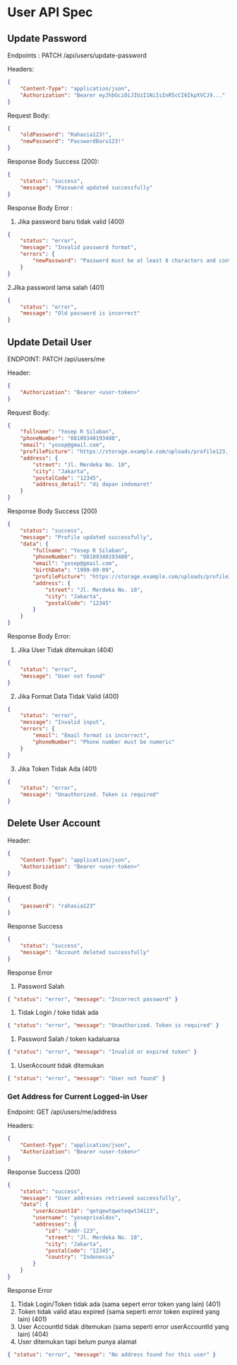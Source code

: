 # User API Spec

## Update Password

Endpoints : PATCH /api/users/update-password

Headers:

```json
{
    "Content-Type": "application/json",
    "Authorization": "Bearer eyJhbGciOiJIUzI1NiIsInR5cCI6IkpXVCJ9..."
}
```

Request Body:

```json
{
    "oldPassword": "Rahasia123!",
    "newPassword": "PasswordBaru123!"
}
```

Response Body Success (200):

```json
{
    "status": "success",
    "message": "Password updated successfully"
}
```

Response Body Error :

1. Jika password baru tidak valid (400)

```json
{
    "status": "error",
    "message": "Invalid password format",
    "errors": {
        "newPassword": "Password must be at least 8 characters and contain a number"
    }
}
```

2.JIka password lama salah (401)

```json
{
    "status": "error",
    "message": "Old password is incorrect"
}
```

## Update Detail User

ENDPOINT: PATCH /api/users/me

Header:

```json
{
    "Authorization": "Bearer <user-token>"
}
```

Request Body:

```json
{
    "fullname": "Yosep R Silaban",
    "phoneNumber": "08109340193480",
    "email": "yosep@gmail.com",
    "profilePicture": "https://storage.example.com/uploads/profile123.jpg",
    "address": {
        "street": "Jl. Merdeka No. 10",
        "city": "Jakarta",
        "postalCode": "12345",
        "address_detail": "di depan indomaret"
    }
}
```

Response Body Success (200)

```json
{
    "status": "success",
    "message": "Profile updated successfully",
    "data": {
        "fullname": "Yosep R Silaban",
        "phoneNumber": "08109340193480",
        "email": "yosep@gmail.com",
        "birthDate": "1999-09-09",
        "profilePicture": "https://storage.example.com/uploads/profile123.jpg",
        "address": {
            "street": "Jl. Merdeka No. 10",
            "city": "Jakarta",
            "postalCode": "12345"
        }
    }
}
```

Response Body Error:

1. Jika User Tidak ditemukan (404)

```json
{
    "status": "error",
    "message": "User not found"
}
```

2. Jika Format Data Tidak Valid (400)

```json
{
    "status": "error",
    "message": "Invalid input",
    "errors": {
        "email": "Email format is incorrect",
        "phoneNumber": "Phone number must be numeric"
    }
}
```

3. Jika Token Tidak Ada (401)

```json
{
    "status": "error",
    "message": "Unauthorized. Token is required"
}
```

## Delete User Account

Header:

```json
{
    "Content-Type": "application/json",
    "Authorization": "Bearer <user-token>"
}
```

Request Body

```json
{
    "password": "rahasia123"
}
```

Response Success

```json
{
    "status": "success",
    "message": "Account deleted successfully"
}
```

Response Error

1. Password Salah

```json
{ "status": "error", "message": "Incorrect password" }
```

1. Tidak Login / toke tidak ada

```json
{ "status": "error", "message": "Unauthorized. Token is required" }
```

1. Password Salah / token kadaluarsa

```json
{ "status": "error", "message": "Invalid or expired token" }
```

1. UserAccount tidak ditemukan

```json
{ "status": "error", "message": "User not found" }
```

### Get Address for Current Logged-in User

Endpoint: GET /api/users/me/address

Headers:

```json
{
    "Content-Type": "application/json",
    "Authorization": "Bearer <user-token>"
}
```

Response Success (200)

```json
{
    "status": "success",
    "message": "User addresses retrieved successfully",
    "data": {
        "userAccountId": "qetqewtqweteqwt34123",
        "username": "yoseprivaldos",
        "addresses": {
            "id": "addr-123",
            "street": "Jl. Merdeka No. 10",
            "city": "Jakarta",
            "postalCode": "12345",
            "country": "Indonesia"
        }
    }
}
```

Response Error

1. Tidak Login/Token tidak ada (sama sepert error token yang lain) (401)
2. Token tidak valid atau expired (sama seperti error token expired yang lain) (401)
3. User AccountId tidak ditemukan (sama seperti error userAccountId yang lain) (404)
4. User ditemukan tapi belum punya alamat

```json
{ "status": "error", "message": "No address found for this user" }
```
